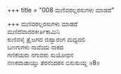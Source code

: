+++
title = "008 ಮಣಿವರಲ್ಲರಸುಗಳು ಮಾಡದೆ"

+++
ಮಣಿವರಲ್ಲರಸುಗಳು ಮಾಡದೆ   
ಮಣಿದೆವಾದರಕೀರ್ತಿಕಾಮಿನಿ  
ಕುಣಿವಳೈ ತ್ರೈಜಗದ ಜಿಹ್ವಾರಂಗ ಮಧ್ಯದಲಿ  
ಬಣಗುಗಳು ನಾವೆಂದು ನಾಕದ  
ಗಣಿಕೆಯರು ನಗುವರು ಸುಯೋಧನ  
ನಣಕವಾಡಾಯ್ತು ತೆರನೆಂದರಸ ಬಿಸುಸುಯ್ದ    ॥8॥